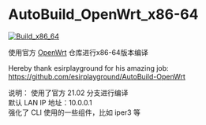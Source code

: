 # AutoBuild_OpenWrt_x86-64
[![Build_x86_64](https://github.com/CallMeR/AutoBuild_OpenWrt_x86-64/actions/workflows/Build_OP_x86_64.yml/badge.svg?branch=main)](https://github.com/CallMeR/AutoBuild_OpenWrt_x86-64/actions/workflows/Build_OP_x86_64.yml)   

使用官方 [OpenWrt](https://github.com/openwrt/openwrt) 仓库进行x86-64版本编译

Hereby thank esirplayground for his amazing job: https://github.com/esirplayground/AutoBuild-OpenWrt  

说明：
使用了官方 21.02 分支进行编译  
默认 LAN IP 地址：10.0.0.1  
强化了 CLI 使用的一些组件，比如 iper3 等  
